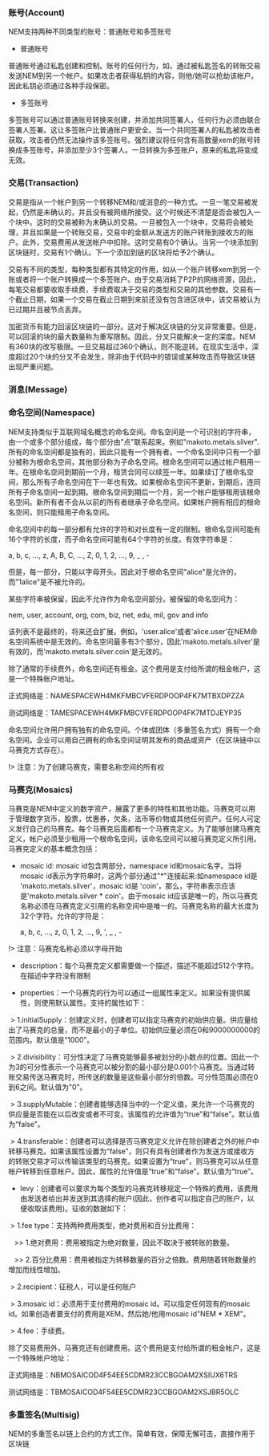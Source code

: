 ### 账号(Account)

NEM支持两种不同类型的账号：普通账号和多签账号

* 普通账号

普通账号通过私匙创建和控制。账号的任何行为，如，通过被私匙签名的转账交易发送NEM到另一个帐户。如果攻击者获得私钥的内容，则他/她可以抢劫该帐户。因此私钥必须通过各种手段保密。

* 多签账号

多签账号可以通过普通账号转换来创建，并添加共同签署人，任何行为必须由联合签署人签署。这让多签账户比普通账户更安全。当一个共同签署人的私匙被攻击者获取，攻击者仍然无法操作该多签账号。强烈建议将任何含有高数量xem的账号转换成多签账号，并添加至少3个签署人。一旦转换为多签账户，原来的私匙将变成无效。

### 交易(Transaction)

交易是指从一个帐户到另一个转移NEM和/或消息的一种方式。一旦一笔交易被发起，仍然是未确认的，并且没有被网络所接受。这个时候还不清楚是否会被包入一个块中。这时的交易被称为未确认的交易。一旦被包入一个块中，交易将会被处理，并且如果是一个转账交易，交易中的金额从发送方的账户转账到接收方的账户。此外，交易费用从发送帐户中扣除。这时交易有0个确认。当另一个块添加到区块链时，交易有1个确认。下一个添加到链的区块将给予2个确认。

交易有不同的类型，每种类型都有其特定的作用，如从一个账户转移xem到另一个账或者将一个账户转换成一个多签账户。由于交易消耗了P2P的网络资源，因此，每笔交易都要收取手续费，手续费取决于交易的类型和交易的其他参数。交易有一个截止日期，如果一个交易在截止日期到来前还没有包含进区块中，该交易被认为已过期并且被节点丢弃。

加密货币有能力回滚区块链的一部分。这对于解决区块链的分叉非常重要。但是，可以回滚的块的最大数量称为重写限制。因此，分叉只能解决一定的深度。NEM有360块的改写极限。一旦交易超过360个确认，则不能逆转。在现实生活中，深度超过20个块的分叉不会发生，除非由于代码中的错误或某种攻击而导致区块链出现严重问题。

### 消息(Message)


### 命名空间(Namespace)
NEM支持类似于互联网域名概念的命名空间。命名空间是一个可识别的字符串，由一个或多个部分组成，每个部分由"点"联系起来。例如"makoto.metals.silver".所有的命名空间都是独有的，因此只能有一个拥有者。一个命名空间中只有一个部分被称为根命名空间，其他部分称为子命名空间。根命名空间可以通过帐户租用一年。在根命名空间到期前一个月，租赁合同可以续签一年。如果续订了根命名空间，那么所有子命名空间在下一年也有效。如果根命名空间不更新，到期后，连同所有子命名空间一起到期。根命名空间到期后一个月，另一个帐户能够租用该根命名空间。新所有者不会从以前的所有者继承子命名空间。如果帐户拥有相应的根命名空间，则只能租用子命名空间。

命名空间中的每一部分都有允许的字符和对长度有一定的限制。根命名空间可能有16个字符的长度，而子命名空间可能有64个字符的长度。有效字符串是：

  a, b, c, ..., z, A, B, C, ..., Z, 0, 1, 2, ..., 9, _ , -
  
但是，每一部分，只能以字母开头。因此对于根命名空间"alice"是允许的，而"1alice"是不被允许的。

某些字符串被保留，因此不允许作为命名空间部分。被保留的命名空间为：

  nem, user, account, org, com, biz, net, edu, mil, gov and info
  
该列表不是最终的，将来还会扩展。例如，'user.alice'或者'alice.user'在NEM命名空间系统中是无效的。命名空间最多有3个部分，因此'makoto.metals.silver'是有效的，而'makoto.metals.silver.coin'是无效的。

除了通常的手续费外，命名空间还有租金。这个费用是支付给所谓的租金帐户，这是一个特殊帐户地址。

  正式网络是：NAMESPACEWH4MKFMBCVFERDPOOP4FK7MTBXDPZZA
  
  测试网络是：TAMESPACEWH4MKFMBCVFERDPOOP4FK7MTDJEYP35
  
命名空间允许用户拥有独有的命名空间。个体或团体（多重签名方式）拥有一个命名空间。企业可以用自己拥有的命名空间证明其发布的商品或资产（在区块链中以马赛克方式存在）。

!> 注意：为了创建马赛克，需要名称空间的所有权

### 马赛克(Mosaics)

马赛克是NEM中定义的数字资产，展露了更多的特性和其他功能。马赛克可以用于管理数字货币，股票，优惠券，欠条，法币等价物或其他任何资产。任何人可定义发行自己的马赛克。每个马赛克后面都有一个马赛克定义。为了能够创建马赛克定义，帐户必须至少租用一个根命名空间，该命名空间可以被马赛克定义所引用。马赛克定义的基本概念包括：

* mosaic id: mosaic id包含两部分，namespace id和mosaic名字。当将mosaic id表示为字符串时，这两个部分通过"\*"连接起来:如namespace id是 'makoto.metals.silver'，mosaic id是 'coin'，那么，字符串表示应该是'makoto.metals.silver * coin'。由于mosaic id应该是唯一的，所以马赛克名称必须在马赛克定义引用的名称空间中是唯一的。马赛克名称的最大长度为32个字符。允许的字符是：

  a, b, c, ..., z, 0, 1, 2, ..., 9, ', _ , -
  
!> 注意：马赛克名称必须以字母开始

* description：每个马赛克定义都需要做一个描述，描述不能超过512个字符。在描述中字符没有限制

* properties：一个马赛克的行为可以通过一组属性来定义。如果没有提供属性，则使用默认属性。支持的属性如下：

  > 1.initialSupply：创建定义时，创建者可以指定马赛克的初始供应量。供应量给出了马赛克的总量，而不是最小的子单位。初始供应量必须在0和9000000000的范围内。默认值是“1000”。
  
  > 2.divisibility：可分性决定了马赛克能够最多被划分的小数点的位置。因此一个为3的可分性表示一个马赛克可以被分割的最小部分是0.001个马赛克。当通过转账交易传送马赛克时，所传送的数量是这些最小部分的倍数。可分性范围必须在0到6之间。默认值为"0"。
  
  > 3.supplyMutable：创建者能够选择当中的一个定义值，来允许一个马赛克的供应量是否能在以后改变或者不可变。该属性的允许值为“true”和“false”。默认值为“false”。
  
  > 4.transferable：创建者可以选择是否马赛克定义允许在除创建者之外的帐户中转移马赛克。如果该属性设置为“false”，则只有具有创建者作为发送方或接收方的转账交易才可以传输该类型的马赛克。如果设置为“true”，则马赛克可以从任意帐户转移到任意帐户。因此，属性的允许值是“true”和“false”。默认值为“true”。
  
* levy：创建者可以要求为每个类型的马赛克转移规定一个特殊的费用，该费用由发送者给出并发送到其选择的账户(因此，创作者可以指定自己的账户，以便收取该费用)。征收的数据如下：

  > 1.fee type：支持两种费用类型，绝对费用和百分比费用：
  
    >> 1.绝对费用：费用被指定为绝对数量，因此不取决于被转账的数量。
    
    >> 2.百分比费用：费用被指定为转移数量的百分之倍数。费用随着转账数量的增加而线性增加。
    
  > 2.recipient：征税人，可以是任何账户
  
  > 3.mosaic id：必须用于支付费用的mosaic id。可以指定任何现有的mosaic id。如果创造者要支付的费用是XEM，然后她/他用mosaic id"NEM * XEM"。
  
  > 4.fee：手续费。

除了交易费用外，马赛克还有创建费用。这个费用是支付给所谓的租金帐户，这是一个特殊帐户地址：

  正式网络是：NBMOSAICOD4F54EE5CDMR23CCBGOAM2XSIUX6TRS
  
  测试网络是：TBMOSAICOD4F54EE5CDMR23CCBGOAM2XSJBR5OLC

### 多重签名(Multisig)

NEM的多重签名以链上合约的方式工作。简单有效，保障无懈可击，直接作用于区块链
